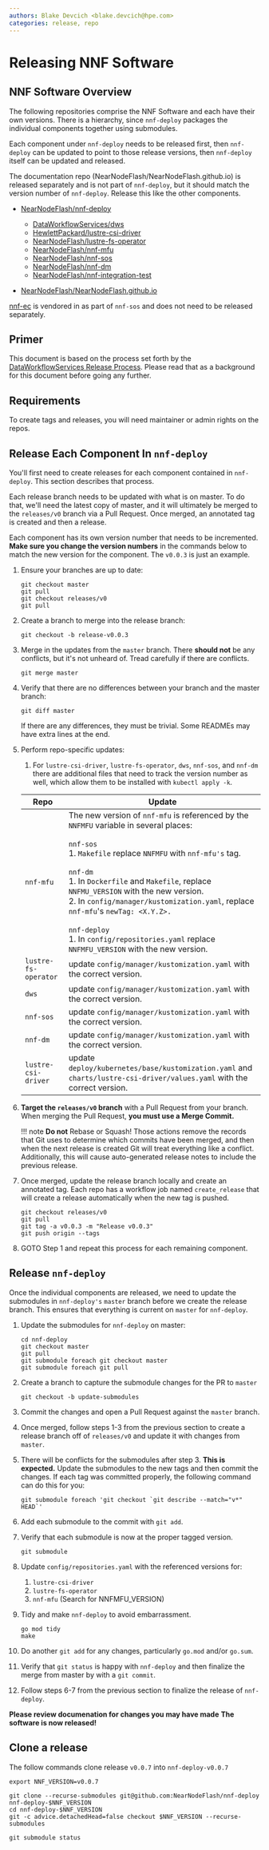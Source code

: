 ```yaml
---
authors: Blake Devcich <blake.devcich@hpe.com>
categories: release, repo
---
```


# Releasing NNF Software

## NNF Software Overview

The following repositories comprise the NNF Software and each have their own versions. There is a
hierarchy, since `nnf-deploy` packages the individual components together using submodules.

Each component under `nnf-deploy` needs to be released first, then `nnf-deploy` can be updated to
point to those release versions, then `nnf-deploy` itself can be updated and released.

The documentation repo (NearNodeFlash/NearNodeFlash.github.io) is released separately and is not
part of `nnf-deploy`, but it should match the version number of `nnf-deploy`. Release this like the
other components.

- [NearNodeFlash/nnf-deploy](https://github.com/NearNodeFlash/nnf-deploy)

    - [DataWorkflowServices/dws](https://github.com/DataWorkflowServices/dws)
    - [HewlettPackard/lustre-csi-driver](https://github.com/HewlettPackard/lustre-csi-driver)
    - [NearNodeFlash/lustre-fs-operator](https://github.com/NearNodeFlash/lustre-fs-operator)
    - [NearNodeFlash/nnf-mfu](https://github.com/NearNodeFlash/nnf-mfu)
    - [NearNodeFlash/nnf-sos](https://github.com/NearNodeFlash/nnf-sos)
    - [NearNodeFlash/nnf-dm](https://github.com/NearNodeFlash/nnf-dm)
    - [NearNodeFlash/nnf-integration-test](https://github.com/NearNodeFlash/nnf-integration-test)

- [NearNodeFlash/NearNodeFlash.github.io](https://github.com/NearNodeFlash/NearNodeFlash.github.io)

[nnf-ec](https://github.com/NearNodeFlash/nnf-ec) is vendored in as part of `nnf-sos` and does not
need to be released separately.

## Primer

This document is based on the process set forth by the [DataWorkflowServices Release
Process](https://dataworkflowservices.github.io/latest/repo-guides/create-a-release/readme/).
Please read that as a background for this document before going any further.

## Requirements

To create tags and releases, you will need maintainer or admin rights on the repos.

## Release Each Component In `nnf-deploy`

You'll first need to create releases for each component contained in `nnf-deploy`. This section
describes that process.

Each release branch needs to be updated with what is on master. To do that, we'll need the latest
copy of master, and it will ultimately be merged to the `releases/v0` branch via a Pull Request.
Once merged, an annotated tag is created and then a release.

Each component has its own version number that needs to be incremented. **Make sure you change the
version numbers** in the commands below to match the new version for the component. The `v0.0.3` is
just an example.

1. Ensure your branches are up to date:

    ```shell
    git checkout master
    git pull
    git checkout releases/v0
    git pull
    ```

2. Create a branch to merge into the release branch:

    ```shell
    git checkout -b release-v0.0.3
    ```

3. Merge in the updates from the `master` branch. There **should not** be any conflicts, but it's
   not unheard of. Tread carefully if there are conflicts.

    ```shell
    git merge master
    ```

4. Verify that there are no differences between your branch and the master branch:

    ```shell
    git diff master
    ```

    If there are any differences, they must be trivial. Some READMEs may have extra lines at the
    end.

5. Perform repo-specific updates:

    1. For `lustre-csi-driver`, `lustre-fs-operator`, `dws`, `nnf-sos`, and `nnf-dm` there are additional files that need to
    track the version number as well, which allow them to be installed with `kubectl apply -k`.

    |Repo                 |Update|
    |---------------------|------|
    |`nnf-mfu`            |The new version of `nnf-mfu` is referenced by the `NNFMFU` variable in several places:<br><br>`nnf-sos`<br>1. `Makefile` replace `NNFMFU` with `nnf-mfu's` tag.<br><br>`nnf-dm`<br>1. In `Dockerfile` and `Makefile`, replace `NNFMU_VERSION` with the new version.<br>2. In `config/manager/kustomization.yaml`, replace `nnf-mfu`'s `newTag: <X.Y.Z>.`<br><br>`nnf-deploy`<br>1. In `config/repositories.yaml` replace `NNFMFU_VERSION` with the new version.|
    |`lustre-fs-operator` |update `config/manager/kustomization.yaml` with the correct version.|
    |`dws`                |update `config/manager/kustomization.yaml` with the correct version.|
    |`nnf-sos`            |update `config/manager/kustomization.yaml` with the correct version.|
    |`nnf-dm`             |update `config/manager/kustomization.yaml` with the correct version.|
    |`lustre-csi-driver`  |update `deploy/kubernetes/base/kustomization.yaml` and `charts/lustre-csi-driver/values.yaml` with the correct version.|

6. **Target the `releases/v0` branch** with a Pull Request from your branch.  When merging the Pull
Request, **you must use a Merge Commit.**

    !!! note
        **Do not** Rebase or Squash! Those actions remove the records that Git uses to
        determine which commits have been merged, and then when the next release is created Git will
        treat everything like a conflict. Additionally, this will cause auto-generated release notes
        to include the previous release.

7. Once merged, update the release branch locally and create an annotated tag. Each repo has a workflow job named `create_release` that will create a release automatically when the new tag is pushed.

    ```shell
    git checkout releases/v0
    git pull
    git tag -a v0.0.3 -m "Release v0.0.3"
    git push origin --tags
    ```

8. GOTO Step 1 and repeat this process for each remaining component.

## Release `nnf-deploy`

Once the individual components are released, we need to update the submodules
in `nnf-deploy's` `master` branch before we create the release branch. This ensures
that everything is current on `master` for `nnf-deploy`.

1. Update the submodules for `nnf-deploy` on master:

    ```shell
    cd nnf-deploy
    git checkout master
    git pull
    git submodule foreach git checkout master
    git submodule foreach git pull
    ```

2. Create a branch to capture the submodule changes for the PR to `master`

    ```shell
    git checkout -b update-submodules
    ```

3. Commit the changes and open a Pull Request against the `master` branch.

4. Once merged, follow steps 1-3 from the previous section to create a release branch off of `releases/v0` and
   update it with changes from `master`.

5. There will be conflicts for the submodules after step 3. **This is expected.** Update the
   submodules to the new tags and then commit the changes.  If each tag was committed properly, the
   following command can do this for you:

    ```shell
    git submodule foreach 'git checkout `git describe --match="v*" HEAD`'
    ```

6. Add each submodule to the commit with `git add`.

7. Verify that each submodule is now at the proper tagged version.

    ```shell
    git submodule
    ```

8. Update `config/repositories.yaml` with the referenced versions for:

    1. `lustre-csi-driver`
    2. `lustre-fs-operator`
    3. `nnf-mfu`  (Search for NNFMFU_VERSION)

9. Tidy and make `nnf-deploy` to avoid embarrassment.

    ```shell
    go mod tidy
    make
    ```

10. Do another `git add` for any changes, particularly `go.mod` and/or `go.sum`.

11. Verify that `git status` is happy with `nnf-deploy` and then finalize the merge
    from master by with a `git commit`.

12. Follow steps 6-7 from the previous section to finalize the release of `nnf-deploy`.

**Please review documenation for changes you may have made**
**The software is now released!**

## Clone a release

The follow commands clone release `v0.0.7` into `nnf-deploy-v0.0.7`

```shell
export NNF_VERSION=v0.0.7

git clone --recurse-submodules git@github.com:NearNodeFlash/nnf-deploy nnf-deploy-$NNF_VERSION
cd nnf-deploy-$NNF_VERSION
git -c advice.detachedHead=false checkout $NNF_VERSION --recurse-submodules

git submodule status
```
